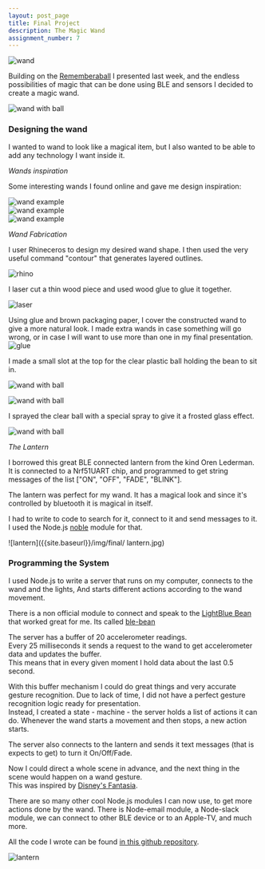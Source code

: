 ```yaml
---
layout: post_page
title: Final Project
description: The Magic Wand
assignment_number: 7
---
```


![wand]({{site.baseurl}}/img/final/wands3.jpg)


Building on the [Rememberaball](http://jasrub.github.io/indistinguishableFrom-MAS.s65/remeberaball.html) I presented last week, and the endless possibilities of magic that can be done using BLE and sensors I decided to create a magic wand.

![wand with ball]({{site.baseurl}}/img/final/wands.jpg) 

### Designing the wand
I wanted to wand to look like a magical item, but I also wanted to be able to add any technology I want inside it.  

*Wands inspiration*

Some interesting wands I found online and gave me design inspiration: 

![wand example]({{site.baseurl}}/img/final/wand_example.jpg)  
![wand example]({{site.baseurl}}/img/final/wand_example2.jpg)  
![wand example]({{site.baseurl}}/img/final/wand_example3.jpg)  

*Wand Fabrication*

I user Rhineceros to design my desired wand shape.
I then used the very useful command "contour" that generates layered outlines.

![rhino]({{site.baseurl}}/img/final/rhino.png)  

I laser cut a thin wood piece and used wood glue to glue it together.

![laser]({{site.baseurl}}/img/final/laser_cut.jpg)  

Using glue and brown packaging paper, I cover the constructed wand to give a more natural look.
I made extra wands in case something will go wrong, or in case I will want to use more than one in my final presentation.
![glue]({{site.baseurl}}/img/final/glue.jpg) 

I made a small slot at the top for the clear plastic ball holding the bean to sit in.

![wand with ball]({{site.baseurl}}/img/final/wand_slot.jpg) 

![wand with ball]({{site.baseurl}}/img/final/blue_bean.jpg) 

I sprayed the clear ball with a special spray to give it a frosted glass effect.

![wand with ball]({{site.baseurl}}/img/final/wands2.jpg) 

*The Lantern*

I borrowed this great BLE connected lantern from the kind Oren Lederman.
It is connected to a Nrf51UART chip, and programmed to get string messages of the list ["ON", "OFF", "FADE", "BLINK"].  

The lantern was perfect for my wand. It has a magical look and since it's controlled by bluetooth it is magical in itself.

I had to write to code to search for it, connect to it and send messages to it. I used the Node.js [noble](https://github.com/sandeepmistry/noble) module for that.

![lantern]({{site.baseurl}}/img/final/ lantern.jpg) 

  
  

### Programming the System

I used Node.js to write a server that runs on my computer, connects to the wand and the lights,
And starts different actions according to the wand movement.

There is a non official module to connect and speak to the [LightBlue Bean](https://punchthrough.com/bean) that worked great for me. Its called [ble-bean](https://www.npmjs.com/package/ble-bean)

The server has a buffer of 20 accelerometer readings.  
Every 25 milliseconds it sends a request to the wand to get accelerometer data and updates the buffer.  
This means that in every given moment I hold data about the last 0.5 second.  

With this buffer mechanism I could do great things and very accurate gesture recognition.
Due to lack of time, I did not have a perfect gesture recognition logic ready for presentation.  
Instead, I created a state - machine - the server holds a list of actions it can do. Whenever the wand starts a movement and then stops, a new action starts.

The server also connects to the lantern and sends it text messages (that is expects to get) to turn it On/Off/Fade.

Now I could direct a whole scene in advance, and the next thing in the scene would happen on a wand gesture.  
This was inspired by [Disney's Fantasia](https://en.wikipedia.org/wiki/Fantasia_(1940_film)).

There are so many other cool Node.js modules I can now use, to get more actions done by the wand.
There is Node-email module, a Node-slack module, we can connect to other BLE device or to an Apple-TV, and much more.

All the code I wrote can be found [in this github repository](https://github.com/jasrub/LightBlue-Bean-magic-wand).

![lantern]({{site.baseurl}}/img/final/lantern2.jpg) 





